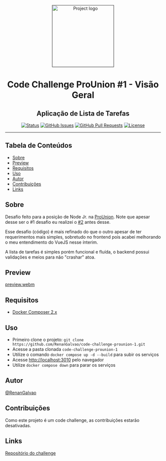 <div align="center">
  <a href="" rel="noopener">
 <img width=200px height=200px src="https://i.imgur.com/3SpPN7p.png" alt="Project logo"></a>
</div>

<h1 align="center">Code Challenge ProUnion #1 - Visão Geral</h1>
<h2 align="center">Aplicação de Lista de Tarefas</h2>

<div align="center">

  [![Status](https://img.shields.io/badge/status-active-success.svg)]() 
  [![GitHub Issues](https://img.shields.io/github/issues/RenanGalvao/code-challenge-prounion-1.svg)](https://github.com/RenanGalvao/code-challenge-prounion-1/issues)
  [![GitHub Pull Requests](https://img.shields.io/github/issues-pr/RenanGalvao/code-challenge-prounion-1.svg)](https://github.com/RenanGalvao/code-challenge-prounion-1/pulls)
  [![License](https://img.shields.io/badge/license-MIT-blue.svg)](/LICENSE)
  
</div>

---

## Tabela de Conteúdos
- [Sobre](#sobre)
- [Preview](#preview)
- [Requisitos](#requisitos)
- [Uso](#uso)
- [Autor](#autor)
- [Contribuições](#contrib)
- [Links](#links)


## Sobre <a name="sobre"></a>
Desafio feito para a posição de Node Jr. na [ProUnion](https://prounion.com.br/). Note que apesar desse ser o #1 desafio eu realizei o [#2](https://github.com/RenanGalvao/code-challenge-prounion-2) antes desse. 

Esse desafio (código) é mais refinado do que o outro apesar de ter requerimentos mais simples, sobretudo no frontend pois acabei melhorando o meu entendimento do VueJS nesse ínterim. 

A lista de tarefas é simples porém funcional e fluída, o backend possui validações e meios para não "crashar" atoa.

## Preview <a name="preview"></a>
[preview.webm](https://github.com/user-attachments/assets/9ebadab4-d3b6-46a7-87f4-9c84deec8222)




## Requisitos <a name="requisitos"></a>
- [Docker Composer 2.x](https://docs.docker.com/compose/install/)


## Uso <a name="uso"></a>
- Primeiro clone o projeto: ``git clone https://github.com/RenanGalvao/code-challenge-prounion-1.git``
- Acesse a pasta clonada ``code-challenge-prounion-1``
- Utilize o comando ``docker compose up -d --build`` para subir os serviços
- Acesse [http://localhost:3010](http://localhost:3010) pelo navegador
- Utilize ``docker compose down`` para parar os serviços


## Autor <a name="autor"></a>
[@RenanGalvao](https://renangalvao.github.io/whoami/)

## Contribuições <a name="contrib"></a>
Como este projeto é um code challenge, as contribuições estarão desativadas.

## Links <a name="links"></a>
[Repositório do challenge](https://github.com/prounion-software/code-challenge)
